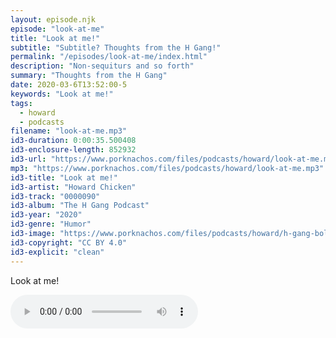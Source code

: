 ```yaml
---
layout: episode.njk
episode: "look-at-me"
title: "Look at me!"
subtitle: "Subtitle? Thoughts from the H Gang!"
permalink: "/episodes/look-at-me/index.html"
description: "Non-sequiturs and so forth"
summary: "Thoughts from the H Gang"
date: 2020-03-6T13:52:00-5
keywords: "Look at me!"
tags:
  - howard
  - podcasts
filename: "look-at-me.mp3"
id3-duration: 0:00:35.500408
id3-enclosure-length: 852932
id3-url: "https://www.porknachos.com/files/podcasts/howard/look-at-me.mp3"
mp3: "https://www.porknachos.com/files/podcasts/howard/look-at-me.mp3"
id3-title: "Look at me!"
id3-artist: "Howard Chicken"
id3-track: "0000090"
id3-album: "The H Gang Podcast"
id3-year: "2020"
id3-genre: "Humor"
id3-image: "https://www.porknachos.com/files/podcasts/howard/h-gang-bold.jpg"
id3-copyright: "CC BY 4.0"
id3-explicit: "clean"
---
```

Look at me!

<audio controls>
  <source src="https://www.porknachos.com/files/podcasts/howard/look-at-me.mp3">
</audio>
